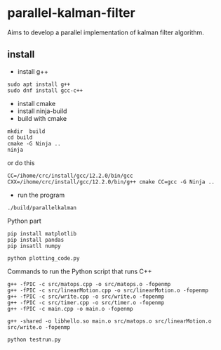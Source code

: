 # parallel-kalman-filter
Aims to develop a parallel implementation of kalman filter algorithm.


## install 
- install g++
```
sudo apt install g++
sudo dnf install gcc-c++
```
- install cmake
- install ninja-build
- build with cmake
```
mkdir  build
cd build
cmake -G Ninja ..
ninja
```
or do this
```
CC=/ihome/crc/install/gcc/12.2.0/bin/gcc CXX=/ihome/crc/install/gcc/12.2.0/bin/g++ cmake CC=gcc -G Ninja ..
```
- run the program
```
./build/parallelkalman
```

Python part

```
pip install matplotlib
pip install pandas
pip insatll numpy

python plotting_code.py
```

Commands to run the Python script that runs C++
```
g++ -fPIC -c src/matops.cpp -o src/matops.o -fopenmp
g++ -fPIC -c src/linearMotion.cpp -o src/linearMotion.o -fopenmp
g++ -fPIC -c src/write.cpp -o src/write.o -fopenmp
g++ -fPIC -c src/timer.cpp -o src/timer.o -fopenmp
g++ -fPIC -c main.cpp -o main.o -fopenmp

g++ -shared -o libhello.so main.o src/matops.o src/linearMotion.o src/write.o -fopenmp

python testrun.py
```


